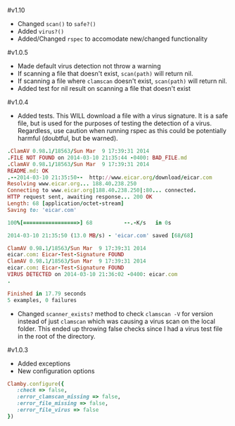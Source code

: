 #v1.10
 - Changed `scan()` to `safe?()`
 - Added `virus?()`
 - Added/Changed `rspec` to accomodate new/changed functionality

#v1.0.5
 - Made default virus detection not throw a warning
 - If scanning a file that doesn't exist, `scan(path)` will return nil.
 - If scanning a file where `clamscan` doesn't exist, `scan(path)` will return nil.
 - Added test for nil result on scanning a file that doesn't exist

#v1.0.4
 - Added tests. This WILL download a file with a virus signature. It is a safe file, but is used for the purposes of testing the detection of a virus. Regardless, use caution when running rspec as this could be potentially harmful (doubtful, but be warned).

```ruby
.ClamAV 0.98.1/18563/Sun Mar  9 17:39:31 2014
.FILE NOT FOUND on 2014-03-10 21:35:44 -0400: BAD_FILE.md
.ClamAV 0.98.1/18563/Sun Mar  9 17:39:31 2014
README.md: OK
.--2014-03-10 21:35:50--  http://www.eicar.org/download/eicar.com
Resolving www.eicar.org... 188.40.238.250
Connecting to www.eicar.org|188.40.238.250|:80... connected.
HTTP request sent, awaiting response... 200 OK
Length: 68 [application/octet-stream]
Saving to: 'eicar.com'

100%[=================>] 68          --.-K/s   in 0s      

2014-03-10 21:35:50 (13.0 MB/s) - 'eicar.com' saved [68/68]

ClamAV 0.98.1/18563/Sun Mar  9 17:39:31 2014
eicar.com: Eicar-Test-Signature FOUND
ClamAV 0.98.1/18563/Sun Mar  9 17:39:31 2014
eicar.com: Eicar-Test-Signature FOUND
VIRUS DETECTED on 2014-03-10 21:36:02 -0400: eicar.com
.

Finished in 17.79 seconds
5 examples, 0 failures
````

 - Changed `scanner_exists?` method to check `clamscan -V` for version instead of just `clamscan` which was causing a virus scan on the local folder. This ended up throwing false checks since I had a virus test file in the root of the directory.

 #v1.0.3
  - Added exceptions
  - New configuration options

```ruby
Clamby.configure({
   :check => false,
   :error_clamscan_missing => false,
   :error_file_missing => false,
   :error_file_virus => false
})

```
